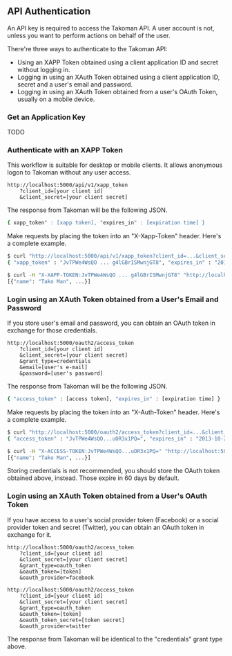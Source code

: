 API Authentication
------------------

An API key is required to access the Takoman API. A user account is not, unless you want to perform actions on behalf of the user.

There're three ways to authenticate to the Takoman API:

* Using an XAPP Token obtained using a client application ID and secret without logging in.
* Logging in using an XAuth Token obtained using a client application ID, secret and a user's email and password.
* Logging in using an XAuth Token obtained from a user's OAuth Token, usually on a mobile device.

### Get an Application Key
TODO

### Authenticate with an XAPP Token

This workflow is suitable for desktop or mobile clients. It allows anonymous logon to Takoman without any user access.

```
http://localhost:5000/api/v1/xapp_token
    ?client_id=[your client id]
    &client_secret=[your client secret]
```

The response from Takoman will be the following JSON.

```bash
{ xapp_token" : [xapp token], "expires_in" : [expiration time] }
```

Make requests by placing the token into an "X-Xapp-Token" header. Here's a complete example.

```bash
$ curl "http://localhost:5000/api/v1/xapp_token?client_id=...&client_secret=..."
{ "xapp_token" : "JvTPWe4WsQO ... g4lGBrISMwnjGT8", "expires_in" : "2013-08-28T12:10:22Z" }

$ curl -H "X-XAPP-TOKEN:JvTPWe4WsQO ... g4lGBrISMwnjGT8" "http://localhost:5000/api/v1/users"
[{"name": "Tako Man", ...}]
```

### Login using an XAuth Token obtained from a User's Email and Password

If you store user's email and password, you can obtain an OAuth token in exchange for those credentials.

```
http://localhost:5000/oauth2/access_token
    ?client_id=[your client id]
    &client_secret=[your client secret]
    &grant_type=credentials
    &email=[user's e-mail]
    &password=[user's password]
```

The response from Takoman will be the following JSON.

```bash
{ "access_token" : [access token], "expires_in" : [expiration time] }
```

Make requests by placing the token into an "X-Auth-Token" header. Here's a complete example.

```bash
$ curl "http://localhost:5000/oauth2/access_token?client_id=...&client_secret=...&grant_type=credentials&email=user@example.com&password=..."
{ "access_token" : "JvTPWe4WsQO...uOR3x1PQ=", "expires_in" : "2013-10-20T14:16:24Z" }

$ curl -H "X-ACCESS-TOKEN:JvTPWe4WsQO...uOR3x1PQ=" "http://localhost:5000/api/v1/users"
[{"name": "Tako Man", ...}]
```

Storing credentials is not recommended, you should store the OAuth token obtained above, instead. Those expire in 60 days by default.

### Login using an XAuth Token obtained from a User's OAuth Token

If you have access to a user's social provider token (Facebook) or a social provider token and secret (Twitter), you can obtain an OAuth token in exchange for it.

```
http://localhost:5000/oauth2/access_token
    ?client_id=[your client id]
    &client_secret=[your client secret]
    &grant_type=oauth_token
    &oauth_token=[token]
    &oauth_provider=facebook

http://localhost:5000/oauth2/access_token
    ?client_id=[your client id]
    &client_secret=[your client secret]
    &grant_type=oauth_token
    &oauth_token=[token]
    &oauth_token_secret=[token secret]
    &oauth_provider=twitter
```

The response from Takoman will be identical to the "credentials" grant type above.
